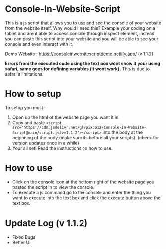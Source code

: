 # Console-In-Website-Script
This is a js script that allows you to use and see the console of your website from the website itself. Why would i need this? Example your coding on a tablet and arent able to access console through inspect element, instead you can paste this script into your website and you will be able to see your console and even interact with it.

Demo Website : https://consoleinwebsitescriptdemo.netlify.app/ (v 1.1.2)

**Errors from the executed code using the text box wont show if your using safari, same goes for defining variables (it wont work).** This is due to safari's limitations.
# How to setup
To setup you must :

1. Open up the html of the website page you want it in.
2. Copy and paste `<script src="https://cdn.jsdelivr.net/gh/pixco12/Console-In-Website-Script@main/script.js?v=1.1.2"></script>` into the body at the beginning of the body (make sure its before all your scripts). (check for version updates once in a while)
3. Your all set! Read the instructions on how to use.

# How to use

- Click on the console icon at the bottom right of the website page you pasted the script in to view the console.
- To execute a js command go to the console and enter the thing you want to execute into the text box and click the execute button above the text box.

# Update Log (v 1.1.2)

- Fixed Bugs
- Better Ui
